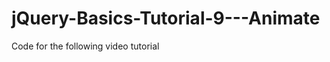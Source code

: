 jQuery-Basics-Tutorial-9---Animate
==================================

Code for the following video tutorial 
